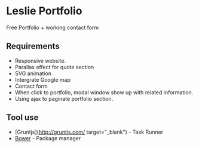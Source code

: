# Leslie Portfolio
Free Portfolio + working contact form

## Requirements
* Responsive website.
* Parallax effect for quote section
* SVG animation
* Intergrate Google map
* Contact form
* When click to portfolio, modal window show up with related information.
* Using ajax to paginate portfolio section.

## Tool use
* [Gruntjs](http://gruntjs.com/ target="_blank") - Task Runner
* [Bower](http://bower.io) - Package manager
